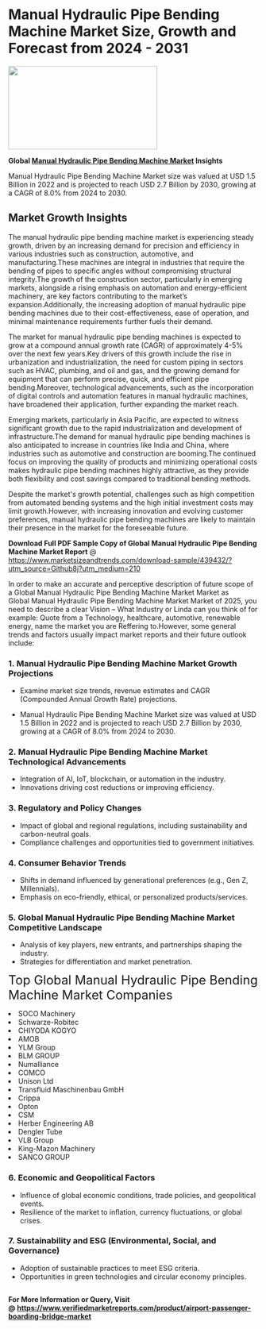 <H1>Manual Hydraulic Pipe Bending Machine Market Size, Growth and Forecast from 2024 - 2031</H1><img class="aligncenter size-medium wp-image-584254" src="https://thirdeyenews.in/wp-content/uploads/2024/09/Global-Market-Research-300x168.jpeg" alt="" width="300" height="168" /><p><strong>Global&nbsp;<a href="https://www.marketsizeandtrends.com/download-sample/439432/?utm_source=Github8j?utm_medium=210">Manual Hydraulic Pipe Bending Machine Market</a> Insights</strong></p><p>Manual Hydraulic Pipe Bending Machine Market size was valued at USD 1.5 Billion in 2022 and is projected to reach USD 2.7 Billion by 2030, growing at a CAGR of 8.0% from 2024 to 2030.</p><p><h2>Market Growth Insights</h2> <p>The manual hydraulic pipe bending machine market is experiencing steady growth, driven by an increasing demand for precision and efficiency in various industries such as construction, automotive, and manufacturing.These machines are integral in industries that require the bending of pipes to specific angles without compromising structural integrity.The growth of the construction sector, particularly in emerging markets, alongside a rising emphasis on automation and energy-efficient machinery, are key factors contributing to the market’s expansion.Additionally, the increasing adoption of manual hydraulic pipe bending machines due to their cost-effectiveness, ease of operation, and minimal maintenance requirements further fuels their demand.</p> <p>The market for manual hydraulic pipe bending machines is expected to grow at a compound annual growth rate (CAGR) of approximately 4-5% over the next few years.Key drivers of this growth include the rise in urbanization and industrialization, the need for custom piping in sectors such as HVAC, plumbing, and oil and gas, and the growing demand for equipment that can perform precise, quick, and efficient pipe bending.Moreover, technological advancements, such as the incorporation of digital controls and automation features in manual hydraulic machines, have broadened their application, further expanding the market reach.</p> <p>Emerging markets, particularly in Asia Pacific, are expected to witness significant growth due to the rapid industrialization and development of infrastructure.The demand for manual hydraulic pipe bending machines is also anticipated to increase in countries like India and China, where industries such as automotive and construction are booming.The continued focus on improving the quality of products and minimizing operational costs makes hydraulic pipe bending machines highly attractive, as they provide both flexibility and cost savings compared to traditional bending methods.</p> <p>Despite the market's growth potential, challenges such as high competition from automated bending systems and the high initial investment costs may limit growth.However, with increasing innovation and evolving customer preferences, manual hydraulic pipe bending machines are likely to maintain their presence in the market for the foreseeable future.</p> <p><span class=""><strong>Download Full PDF Sample Copy of Global Manual Hydraulic Pipe Bending Machine Market Report</strong> @ <a href="https://www.marketsizeandtrends.com/download-sample/439432/?utm_source=Github8j?utm_medium=210" target="_blank">https://www.marketsizeandtrends.com/download-sample/439432/?utm_source=Github8j?utm_medium=210</a></span></p><p>In order to make an accurate and perceptive description of future scope of a Global&nbsp;Manual Hydraulic Pipe Bending Machine Market Market as Global&nbsp;Manual Hydraulic Pipe Bending Machine Market Market of 2025, you need to describe a clear Vision &ndash; What Industry or Linda can you think of for example: Quote from a Technology, healthcare, automotive, renewable energy, name the market you are Reffering to.However, some general trends and factors usually impact market reports and their future outlook include:</p><h3>1.&nbsp;<strong>Manual Hydraulic Pipe Bending Machine Market Growth Projections</strong></h3><ul><li>Examine market size trends, revenue estimates and CAGR (Compounded Annual Growth Rate) projections.</li><li><p>Manual Hydraulic Pipe Bending Machine Market size was valued at USD 1.5 Billion in 2022 and is projected to reach USD 2.7 Billion by 2030, growing at a CAGR of 8.0% from 2024 to 2030.</p></li></ul><h3>2.&nbsp;<strong>Manual Hydraulic Pipe Bending Machine Market Technological Advancements</strong></h3><ul><li>Integration of AI, IoT, blockchain, or automation in the industry.</li><li>Innovations driving cost reductions or improving efficiency.</li></ul><h3>3.&nbsp;<strong>Regulatory and Policy Changes</strong></h3><ul><li>Impact of global and regional regulations, including sustainability and carbon-neutral goals.</li><li>Compliance challenges and opportunities tied to government initiatives.</li></ul><h3>4.&nbsp;<strong>Consumer Behavior Trends</strong></h3><ul><li>Shifts in demand influenced by generational preferences (e.g., Gen Z, Millennials).</li><li>Emphasis on eco-friendly, ethical, or personalized products/services.</li></ul><h3>5.&nbsp;<strong>Global Manual Hydraulic Pipe Bending Machine Market Competitive Landscape</strong></h3><ul><li>Analysis of key players, new entrants, and partnerships shaping the industry.</li><li>Strategies for differentiation and market penetration.</li></ul><p data-pm-slice="1 1 []"><span style="color: inherit; font-family: inherit; font-size: 25px;">Top Global Manual Hydraulic Pipe Bending Machine Market Companies</span></p><div class="" data-test-id=""><p><li>SOCO Machinery</li><li> Schwarze-Robitec</li><li> CHIYODA KOGYO</li><li> AMOB</li><li> YLM Group</li><li> BLM GROUP</li><li> Numalliance</li><li> COMCO</li><li> Unison Ltd</li><li> Transfluid Maschinenbau GmbH</li><li> Crippa</li><li> Opton</li><li> CSM</li><li> Herber Engineering AB</li><li> Dengler Tube</li><li> VLB Group</li><li> King-Mazon Machinery</li><li> SANCO GROUP</li></p></div><h3>6.&nbsp;<strong>Economic and Geopolitical Factors</strong></h3><ul><li>Influence of global economic conditions, trade policies, and geopolitical events.</li><li>Resilience of the market to inflation, currency fluctuations, or global crises.</li></ul><h3>7.&nbsp;<strong>Sustainability and ESG (Environmental, Social, and Governance)</strong></h3><ul><li>Adoption of sustainable practices to meet ESG criteria.</li><li>Opportunities in green technologies and circular economy principles.</li></ul><h2><strong style="font-size: 14px;">For More Information or Query, Visit @&nbsp;</strong><a style="background-color: #ffffff; font-size: 14px;" href="https://www.marketsizeandtrends.com/report/manual-hydraulic-pipe-bending-machine-market/" target="_blank">https://www.verifiedmarketreports.com/product/airport-passenger-boarding-bridge-market</a></h2>